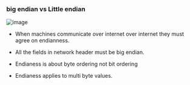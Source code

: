 ### big endian vs Little endian

![image](https://github.com/user-attachments/assets/4ce3546f-a32c-4ee4-a04d-d01f46b46003)

- When machines communicate over internet over internet they must agree on endianness.
- All the fields in network header must be big endian.

- Endianess is about byte ordering not bit ordering
- Endianess applies to multi byte values.
